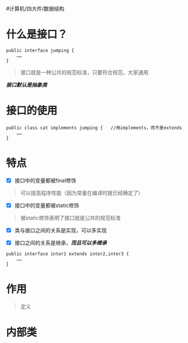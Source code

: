 #计算机/四大件/数据结构 
# 什么是接口？
```
public interface jumping {
	……
}
```
>接口就是一种公共的规范标准，只要符合规范，大家通用

***接口默认是抽象类***
# 接口的使用
```
public class cat implements jumping {   //用implements，而不是extends
	……
}
```
# 特点
- [x] 接口中的变量都被final修饰
>可以提高程序性能（因为常量在编译时就已经确定了）

- [x] 接口中的变量都被static修饰
>被static修饰表明了接口就是公共的规范标准

- [x] 类与接口之间的关系是实现，可以多实现

- [x] 接口之间的关系是继承，***而且可以多继承***
```
public interface inter1 extends inter2,inter3 {
	……
}
```

# 作用
>定义
# 内部类









































